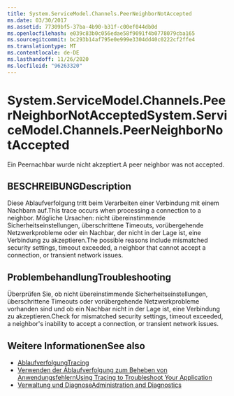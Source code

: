 ```yaml
---
title: System.ServiceModel.Channels.PeerNeighborNotAccepted
ms.date: 03/30/2017
ms.assetid: 77309bf5-37ba-4b90-b31f-c00ef044db0d
ms.openlocfilehash: e039c83b0c056edae58f9091f4b0778079cba165
ms.sourcegitcommit: bc293b14af795e0e999e3304dd40c0222cf2ffe4
ms.translationtype: MT
ms.contentlocale: de-DE
ms.lasthandoff: 11/26/2020
ms.locfileid: "96263320"
---
```

# <a name="systemservicemodelchannelspeerneighbornotaccepted"></a><span data-ttu-id="31b20-102">System.ServiceModel.Channels.PeerNeighborNotAccepted</span><span class="sxs-lookup"><span data-stu-id="31b20-102">System.ServiceModel.Channels.PeerNeighborNotAccepted</span></span>

<span data-ttu-id="31b20-103">Ein Peernachbar wurde nicht akzeptiert.</span><span class="sxs-lookup"><span data-stu-id="31b20-103">A peer neighbor was not accepted.</span></span>  
  
## <a name="description"></a><span data-ttu-id="31b20-104">BESCHREIBUNG</span><span class="sxs-lookup"><span data-stu-id="31b20-104">Description</span></span>  

 <span data-ttu-id="31b20-105">Diese Ablaufverfolgung tritt beim Verarbeiten einer Verbindung mit einem Nachbarn auf.</span><span class="sxs-lookup"><span data-stu-id="31b20-105">This trace occurs when processing a connection to a neighbor.</span></span> <span data-ttu-id="31b20-106">Mögliche Ursachen: nicht übereinstimmende Sicherheitseinstellungen, überschrittene Timeouts, vorübergehende Netzwerkprobleme oder ein Nachbar, der nicht in der Lage ist, eine Verbindung zu akzeptieren.</span><span class="sxs-lookup"><span data-stu-id="31b20-106">The possible reasons include mismatched security settings, timeout exceeded, a neighbor that cannot accept a connection, or transient network issues.</span></span>  
  
## <a name="troubleshooting"></a><span data-ttu-id="31b20-107">Problembehandlung</span><span class="sxs-lookup"><span data-stu-id="31b20-107">Troubleshooting</span></span>  

 <span data-ttu-id="31b20-108">Überprüfen Sie, ob nicht übereinstimmende Sicherheitseinstellungen, überschrittene Timeouts oder vorübergehende Netzwerkprobleme vorhanden sind und ob ein Nachbar nicht in der Lage ist, eine Verbindung zu akzeptieren.</span><span class="sxs-lookup"><span data-stu-id="31b20-108">Check for mismatched security settings, timeout exceeded, a neighbor's inability to accept a connection, or transient network issues.</span></span>  
  
## <a name="see-also"></a><span data-ttu-id="31b20-109">Weitere Informationen</span><span class="sxs-lookup"><span data-stu-id="31b20-109">See also</span></span>

- [<span data-ttu-id="31b20-110">Ablaufverfolgung</span><span class="sxs-lookup"><span data-stu-id="31b20-110">Tracing</span></span>](index.md)
- [<span data-ttu-id="31b20-111">Verwenden der Ablaufverfolgung zum Beheben von Anwendungsfehlern</span><span class="sxs-lookup"><span data-stu-id="31b20-111">Using Tracing to Troubleshoot Your Application</span></span>](using-tracing-to-troubleshoot-your-application.md)
- [<span data-ttu-id="31b20-112">Verwaltung und Diagnose</span><span class="sxs-lookup"><span data-stu-id="31b20-112">Administration and Diagnostics</span></span>](../index.md)
